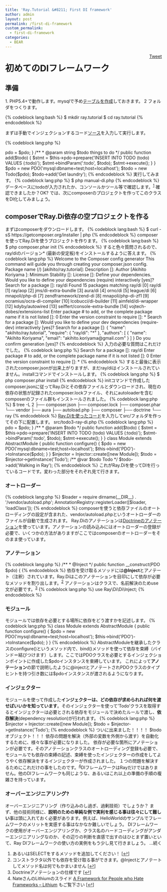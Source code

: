 ```yaml
---
title: 'Ray.Tutorial &#8211; First DI framework'
author: admin
layout: post
permalink: /first-di-framework
custom_permalink:
  - first-di-framework
categories:
  - BEAR
---
```

<div style="float: right; margin-left: 10px;"><a href="https://twitter.com/share" class="twitter-share-button" data-count="vertical" data-url="http://www.bear-project.net/blog/first-di-framework">Tweet</a></div>
<h1>初めてのDIフレームワーク</h1>
<h2>準備</h2>
 1. PHP5.4+で動作します。mysqlで予め<a href="https://github.com/koriym/Ray.Tutorial/blob/master/doc/todo.sql">テーブルを作成</a>しておきます。
 2 フォルダをつくります。

{% codeblock lang:bash %}
$ mkdir ray.tutorial
$ cd ray.tutorial
{% endcodeblock %}

まずは手動でインジェクションするコード<a href="https://github.com/koriym/Ray.Tutorial/blob/develop/src/todo2-manual-injection.php">ソース</a>を入力して実行します。

{% codeblock lang:php %}
<?php
class Todo
{
    /**
     * @var PDO
     */
    private $pdo;

    /**
     * @param PDO $pdo
     */
    public function __construct(PDO $pdo)
    {
        $this->pdo = $pdo;
    }

    /**
     * @param string $todo things to do
     */
    public function add($todo)
    {
        $stmt = $this->pdo->prepare('INSERT INTO TODO (todo) VALUES (:todo)');
        $stmt->bindParam(':todo', $todo);
        $stmt->execute();
    }
}
$pdo = new PDO('mysql:dbname=test;host=localhost');
$todo = new Todo($pdo);
$todo->add('Get laundry');
{% endcodeblock %}

実行してみます。

{% codeblock lang:php %}
$ php manual-di.php
{% endcodeblock %}

データベースにtodoが入力されたか、コンソールかツール等で確認します。<sup><a href="#footnote_0_2143" id="identifier_0_2143" class="footnote-link footnote-identifier-link" title="あるいはSELECTをするメソッドを追加してください！">1</a></sup>
確認できましたか？OK?
では、次にcomposerのプロジェクトを作ってこのクラスをDI化してみましょう。
<h2>composerでRay.Di依存の空プロジェクトを作る</h2>
まずはcomposerをダウンロードします。

{% codeblock lang:bash %}
$ curl -sS https://getcomposer.org/installer | php
{% endcodeblock %}

composerを使ってRay.Diを使うプロジェクトを作ります。

{% codeblock lang:bash %}
$ php composer.phar init
{% endcodeblock %}

すると色々質問されるので、ray/diのバージョン* (最新の安定板)をインストールするように答えます。

{% codeblock lang:php %}
  Welcome to the Composer config generator
This command will guide you through creating your composer.json config.
Package name (<vendor>/<name>) [akihito/ray.tutorial]:
Description []:
Author [Akihito Koriyama <akihito .koriyama@gmail.com>]:
Minimum Stability []:
License []:
Define your dependencies.
Would you like to define your dependencies (require) interactively [yes]?
Search for a package []: ray/di
Found 15 packages matching ray/di
   [0] ray/di
   [1] ray/aop
   [2] jms/di-extra-bundle
   [3] aura/di
   [4] orno/di
   [5] league/di
   [6] mnapoli/php-di
   [7] zendframework/zend-di
   [8] mnapoli/php-di-zf1
   [9] ocramius/ocra-di-compiler
  [10] lcobucci/di-builder
  [11] aimfeld/di-wrapper
  [12] kdyby/autowired
  [13] seiffert/console-extra-bundle
  [14] vojtech-dobes/extensions-list
Enter package # to add, or the complete package name if it is not listed []: 0
Enter the version constraint to require []: *
Search for a package []:
Would you like to define your dev dependencies (require-dev) interactively [yes]?
Search for a package []:
{
    "name": "akihito/ray.tutorial",
    "require": {
        "ray/di": "*"
    },
    "authors": [
        {
            "name": "Akihito Koriyama",
            "email": "akihito.koriyama@gmail.com"
        }
    ]
}
Do you confirm generation [yes]?
</akihito></name></vendor>
{% endcodeblock %}

入力の必要な質問はこれだけでした。

{% codeblock lang:php %}
Search for a package []: ray/di
Enter package # to add, or the complete package name if it is not listed []: 0
Enter the version constraint to require []: *
{% endcodeblock %}

すると最後に表示されたcomposer.jsonが出来上がりますが、まだray/diはインストールされていません。installコマンドでインストールします。

{% codeblock lang:php %}
$ php composer.phar install
{% endcodeblock %}

initコマンドで作成したcomposer.jsonに従ってRay.Diとその依存ファイルとダウンロードされ、現在の依存の状態が記録されたcomposer.lockファイル、それにautoloaderを含むcomposerのファイル群もインストールされました。

{% codeblock lang:php %}
$ tree -L 2
├── composer.json
├── composer.lock
├── composer.phar
└── vendor
    ├── aura
    ├── autoload.php
    ├── composer
    ├── doctrine
    └── ray
{% endcodeblock %}

<a href="https://github.com/koriym/Ray.Tutorial/blob/develop/src/todo3-ray-di.php">Ray.Diを使ったコード</a>を入力してsrc/フォルダを作ってその下に配置します。
src/todo3-ray-di.php

{% codeblock lang:php %}
<?php
use Doctrine\Common\Annotations\AnnotationRegistry;
use Ray\Di\AbstractModule;
use Ray\Di\Injector;
use Ray\Di\Di\Inject;
use Ray\Di\Di\Named;
$loader = require dirname(__DIR__) . '/vendor/autoload.php';
AnnotationRegistry::registerLoader([$loader, 'loadClass']);
class Todo
{
    private $pdo;
    /**
     * @Inject
     */

    public function __construct(PDO $pdo)
    {
        $this->pdo = $pdo;
    }

    /**
     * @param $todo
     */
    public function add($todo)
    {
        $stmt = $this->pdo->prepare('INSERT INTO TODO (todo) VALUES (:todo)');
        $stmt->bindParam(':todo', $todo);
        $stmt->execute();
    }
}
class Module extends AbstractModule
{
    public function configure()
    {
        $pdo = new PDO('mysql:dbname=test;host=localhost');
        $this->bind('PDO')->toInstance($pdo);
    }
}
$injector = Injector::create([new Module]);
$todo = $injector->getInstance('Todo');
/** @var $todo Todo */
$todo->add('Walking in Ray');
{% endcodeblock %}

これがRay.Diを使ってDIを行っているコードです。変わった部分をそれぞれ見て行きます。
<h3>オートローダー</h3>

{% codeblock lang:php %}
$loader = require dirname(__DIR__) . '/vendor/autoload.php';
AnnotationRegistry::registerLoader([$loader, 'loadClass']);
{% endcodeblock %}

composerを使うと依存ファイルのオートローディングの設定が含まれた、vendor/autoload.phpというオートローダーのファイルが自動で生成されます。
Ray.Diのアノテーションは<a href="http://docs.doctrine-project.org/projects/doctrine-common/en/latest/reference/annotations.html">Doctrineのアノテーション</a>を使っています。アノテーションの読み込みにはオートローダーの登録が必要で、いくつかの方法がありますがここではcomposerのオートローダーをそのまま使っています。
<h3>アノテーション</h3>

{% codeblock lang:php %}
    /**
     * @Inject
     */
    public function __construct(PDO $pdo)
    {
{% endcodeblock %}

依存を受け取るメソッドには<strong>@Inject</strong>とアノテート（注釈）されています。Ray.Diはこのアノテーションを目印にして依存が必要なメソッドを割り出します。<sup><a href="#footnote_1_2143" id="identifier_1_2143" class="footnote-link footnote-identifier-link" title="コンストラクタ以外でも依存を受け取る事ができます。@Injectとアノテートしてメソッド名は何でもかまいません">2</a></sup>
アノテーションはクラスで、名前解決のためuse文が必要です。<sup><a href="#footnote_2_2143" id="identifier_2_2143" class="footnote-link footnote-identifier-link" title="Doctrineアノテーションの仕様です">3</a></sup>

{% codeblock lang:php %}
use Ray\Di\Di\Inject;
{% endcodeblock %}

<h3>モジュール</h3>
モジュールでは依存を必要とする場所に依存をどう渡すかを記述します。

{% codeblock lang:php %}
class Module extends AbstractModule
{
    public function configure()
    {
        $pdo = new PDO('mysql:dbname=test;host=localhost');
        $this->bind('PDO')->toInstance($pdo);
    }
}
{% endcodeblock %}

AbstractModuleを継承したクラスのconfigure()というメソッド内で、bind()メソッドを使って依存を束縛（バインド＝結びつけます）します。ここではPDOクラスを必要とするインジェクションポイントに作成した$pdoインスタンスを束縛しています。
これによって<strong>アノテーション</strong>の節で説明したように@injectとアノテートされPDOクラスのタイプヒントを持つ引き数には$pdoインスタンスが渡されるようになります。
<h3>インジェクター</h3>
モジュールを使って作成した<strong>インジェクターは、どの依存が求められれば何を渡せばいいかを知っています</strong>。そのインジェクターを使って&#8217;Todo&#8217;クラスを取得するとインジェクターは必要とされる依存をモジュールで決めたルールで渡し、<strong>依存解決</strong>(dependency resolution)が行われます。

{% codeblock lang:php %}
$injector = Injector::create([new Module]);
$todo = $injector->getInstance('Todo');
{% endcodeblock %}

ついに出来ました！！！！
$todoオブジェクト！！！
依存の問題を解決（外部の変数を外側から渡す）を自動化するために、様々な事が必要になりました。
依存が必要な箇所にアノテーションが必要です。そのアノテーションクラスのオートローディング登録も必要で、モジュールでも依存の束縛の記述、束縛を使ったインジェクターの作成をしてようやく依存解決をするインジェクターが作成されました。
１つの問題を解決するためにこれだけの事をしたのです。<sup><a href="#footnote_3_2143" id="identifier_3_2143" class="footnote-link footnote-identifier-link" title="NateさんのLithiumのスライド A Framework for People who Hate Frameworks &ndash; Lithium もご覧下さい">4</a></sup>DIフレームワークはRayだけではありません。他のDIフレームワークも同じような、あるいはこれ以上の準備の手順の複雑さを持っています。
<h3>オーバーエンジニアリング?</h3>
オーバーエンジニアリング（作り込みのし過ぎ、過剰技術）でしょうか？
まず、他の技術同様に、<strong>説明のための単純な例で実利を感じる事は往々にして難しい</strong>事は頭に入れておく必要があります。例えば、HelloWorldのサンプルでフレームワークのメリットを実感する事はなかなか難しいでしょう。
DIフレームワークの使用がオーバーエンジアリングか、クラス名のハードコーディングがアンダーエンジニアリングなのか、その辺りの判断を直感で出すのはひとまず置いといて、Ray DIフレームワークの使い方の実例をもう少し見て行きましょう。
&#8230;続く
<ol class="footnotes"><li id="footnote_0_2143" class="footnote">あるいはSELECTをするメソッドを追加してください！ [<a href="#identifier_0_2143" class="footnote-link footnote-back-link">&#8617;</a>]</li><li id="footnote_1_2143" class="footnote">コンストラクタ以外でも依存を受け取る事ができます。@Injectとアノテートしてメソッド名は何でもかまいません [<a href="#identifier_1_2143" class="footnote-link footnote-back-link">&#8617;</a>]</li><li id="footnote_2_2143" class="footnote">Doctrineアノテーションの仕様です [<a href="#identifier_2_2143" class="footnote-link footnote-back-link">&#8617;</a>]</li><li id="footnote_3_2143" class="footnote">NateさんのLithiumのスライド <a href="http://www.slideshare.net/jperras/tekx-a-framework-for-people-who-hate-frameworks-lithium">A Framework for People who Hate Frameworks &#8211; Lithium</a> もご覧下さい [<a href="#identifier_3_2143" class="footnote-link footnote-back-link">&#8617;</a>]</li></ol>
